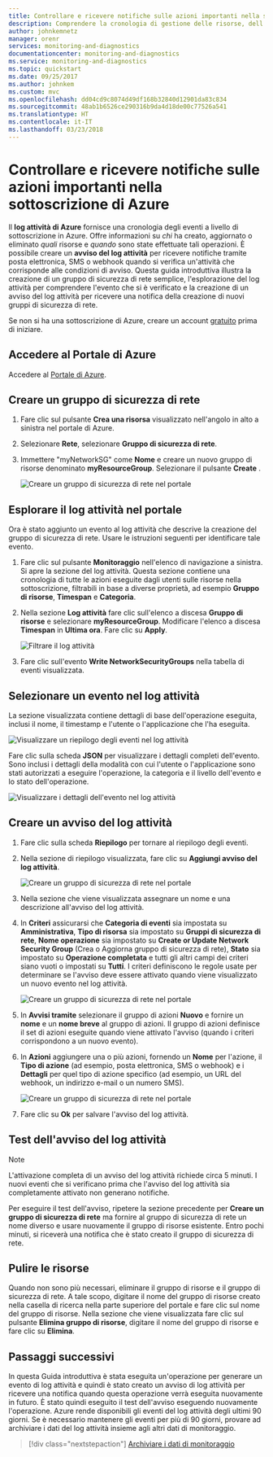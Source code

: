 ```yaml
---
title: Controllare e ricevere notifiche sulle azioni importanti nella sottoscrizione di Azure | Microsoft Docs
description: Comprendere la cronologia di gestione delle risorse, dell'integrità del servizio e altre attività nel log attività della sottoscrizione, quindi usare un avviso del log attività per ricevere una notifica tramite posta elettronica quando nella sottoscrizione viene eseguita un'operazione con privilegi elevati.
author: johnkemnetz
manager: orenr
services: monitoring-and-diagnostics
documentationcenter: monitoring-and-diagnostics
ms.service: monitoring-and-diagnostics
ms.topic: quickstart
ms.date: 09/25/2017
ms.author: johnkem
ms.custom: mvc
ms.openlocfilehash: dd04cd9c8074d49df168b32840d12901da83c834
ms.sourcegitcommit: 48ab1b6526ce290316b9da4d18de00c77526a541
ms.translationtype: HT
ms.contentlocale: it-IT
ms.lasthandoff: 03/23/2018
---
```

# <a name="audit-and-receive-notifications-about-important-actions-in-your-azure-subscription"></a>Controllare e ricevere notifiche sulle azioni importanti nella sottoscrizione di Azure

Il **log attività di Azure** fornisce una cronologia degli eventi a livello di sottoscrizione in Azure. Offre informazioni su *chi* ha creato, aggiornato o eliminato *quali* risorse e *quando* sono state effettuate tali operazioni. È possibile creare un **avviso del log attività** per ricevere notifiche tramite posta elettronica, SMS o webhook quando si verifica un'attività che corrisponde alle condizioni di avviso. Questa guida introduttiva illustra la creazione di un gruppo di sicurezza di rete semplice, l'esplorazione del log attività per comprendere l'evento che si è verificato e la creazione di un avviso del log attività per ricevere una notifica della creazione di nuovi gruppi di sicurezza di rete.

Se non si ha una sottoscrizione di Azure, creare un account [gratuito](https://azure.microsoft.com/free/) prima di iniziare.

## <a name="log-in-to-the-azure-portal"></a>Accedere al Portale di Azure

Accedere al [Portale di Azure](https://portal.azure.com/).

## <a name="create-a-network-security-group"></a>Creare un gruppo di sicurezza di rete

1. Fare clic sul pulsante **Crea una risorsa** visualizzato nell'angolo in alto a sinistra nel portale di Azure.

2. Selezionare **Rete**, selezionare **Gruppo di sicurezza di rete**.

3. Immettere "myNetworkSG" come **Nome** e creare un nuovo gruppo di risorse denominato **myResourceGroup**. Selezionare il pulsante **Create** .

    ![Creare un gruppo di sicurezza di rete nel portale](./media/monitor-quick-audit-notify-action-in-subscription/create-network-security-group.png)

## <a name="browse-the-activity-log-in-the-portal"></a>Esplorare il log attività nel portale

Ora è stato aggiunto un evento al log attività che descrive la creazione del gruppo di sicurezza di rete. Usare le istruzioni seguenti per identificare tale evento.

1. Fare clic sul pulsante **Monitoraggio** nell'elenco di navigazione a sinistra. Si apre la sezione del log attività. Questa sezione contiene una cronologia di tutte le azioni eseguite dagli utenti sulle risorse nella sottoscrizione, filtrabili in base a diverse proprietà, ad esempio **Gruppo di risorse**, **Timespan** e **Categoria**.

2. Nella sezione **Log attività** fare clic sull'elenco a discesa **Gruppo di risorse** e selezionare **myResourceGroup**. Modificare l'elenco a discesa **Timespan** in **Ultima ora**. Fare clic su **Apply**.

    ![Filtrare il log attività](./media/monitor-quick-audit-notify-action-in-subscription/browse-activity-log.png)

3. Fare clic sull'evento **Write NetworkSecurityGroups** nella tabella di eventi visualizzata.

## <a name="browse-an-event-in-the-activity-log"></a>Selezionare un evento nel log attività

La sezione visualizzata contiene dettagli di base dell'operazione eseguita, inclusi il nome, il timestamp e l'utente o l'applicazione che l'ha eseguita.

![Visualizzare un riepilogo degli eventi nel log attività](./media/monitor-quick-audit-notify-action-in-subscription/activity-log-summary.png)

Fare clic sulla scheda **JSON** per visualizzare i dettagli completi dell'evento. Sono inclusi i dettagli della modalità con cui l'utente o l'applicazione sono stati autorizzati a eseguire l'operazione, la categoria e il livello dell'evento e lo stato dell'operazione.

![Visualizzare i dettagli dell'evento nel log attività](./media/monitor-quick-audit-notify-action-in-subscription/activity-log-json.png)

## <a name="create-an-activity-log-alert"></a>Creare un avviso del log attività

1. Fare clic sulla scheda **Riepilogo** per tornare al riepilogo degli eventi.

2. Nella sezione di riepilogo visualizzata, fare clic su **Aggiungi avviso del log attività**.

    ![Creare un gruppo di sicurezza di rete nel portale](./media/monitor-quick-audit-notify-action-in-subscription/activity-log-summary.png)

3. Nella sezione che viene visualizzata assegnare un nome e una descrizione all'avviso del log attività.

4. In **Criteri** assicurarsi che **Categoria di eventi** sia impostata su **Amministrativa**, **Tipo di risorsa** sia impostato su **Gruppi di sicurezza di rete**, **Nome operazione** sia impostato su **Create or Update Network Security Group** (Crea o Aggiorna gruppo di sicurezza di rete), **Stato** sia impostato su **Operazione completata** e tutti gli altri campi dei criteri siano vuoti o impostati su **Tutti**. I criteri definiscono le regole usate per determinare se l'avviso deve essere attivato quando viene visualizzato un nuovo evento nel log attività.

    ![Creare un gruppo di sicurezza di rete nel portale](./media/monitor-quick-audit-notify-action-in-subscription/activity-log-alert-criteria.png)

5. In **Avvisi tramite** selezionare il gruppo di azioni **Nuovo** e fornire un **nome** e un **nome breve** al gruppo di azioni. Il gruppo di azioni definisce il set di azioni eseguite quando viene attivato l'avviso (quando i criteri corrispondono a un nuovo evento).

6. In **Azioni** aggiungere una o più azioni, fornendo un **Nome** per l'azione, il **Tipo di azione** (ad esempio, posta elettronica, SMS o webhook) e i **Dettagli** per quel tipo di azione specifico (ad esempio, un URL del webhook, un indirizzo e-mail o un numero SMS).

    ![Creare un gruppo di sicurezza di rete nel portale](./media/monitor-quick-audit-notify-action-in-subscription/activity-log-alert-actions.png)

7. Fare clic su **Ok** per salvare l'avviso del log attività.

## <a name="test-the-activity-log-alert"></a>Test dell'avviso del log attività

> [!NOTE]
> L'attivazione completa di un avviso del log attività richiede circa 5 minuti. I nuovi eventi che si verificano prima che l'avviso del log attività sia completamente attivato non generano notifiche.
>
>

Per eseguire il test dell'avviso, ripetere la sezione precedente per **Creare un gruppo di sicurezza di rete** ma fornire al gruppo di sicurezza di rete un nome diverso e usare nuovamente il gruppo di risorse esistente. Entro pochi minuti, si riceverà una notifica che è stato creato il gruppo di sicurezza di rete.

## <a name="clean-up-resources"></a>Pulire le risorse

Quando non sono più necessari, eliminare il gruppo di risorse e il gruppo di sicurezza di rete. A tale scopo, digitare il nome del gruppo di risorse creato nella casella di ricerca nella parte superiore del portale e fare clic sul nome del gruppo di risorse. Nella sezione che viene visualizzata fare clic sul pulsante **Elimina gruppo di risorse**, digitare il nome del gruppo di risorse e fare clic su **Elimina**.

## <a name="next-steps"></a>Passaggi successivi

In questa Guida introduttiva è stata eseguita un'operazione per generare un evento di log attività e quindi è stato creato un avviso di log attività per ricevere una notifica quando questa operazione verrà eseguita nuovamente in futuro. È stato quindi eseguito il test dell'avviso eseguendo nuovamente l'operazione. Azure rende disponibili gli eventi del log attività degli ultimi 90 giorni. Se è necessario mantenere gli eventi per più di 90 giorni, provare ad archiviare i dati del log attività insieme agli altri dati di monitoraggio.

> [!div class="nextstepaction"]
> [Archiviare i dati di monitoraggio](./monitor-tutorial-archive-monitoring-data.md)
